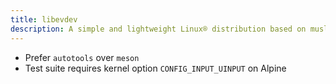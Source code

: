 ```yaml
---
title: libevdev
description: A simple and lightweight Linux® distribution based on musl libc and toybox
---
```


- Prefer `autotools` over `meson`
- Test suite requires kernel option `CONFIG_INPUT_UINPUT` on Alpine
